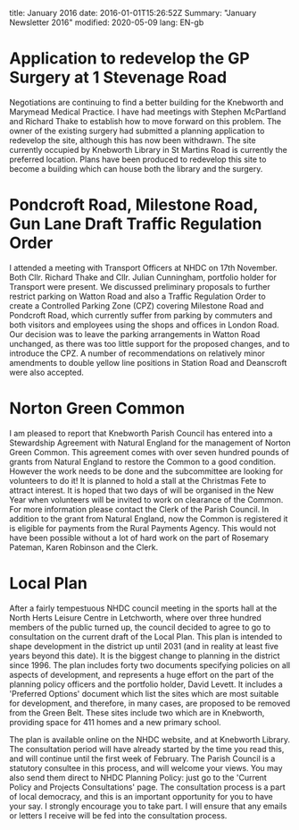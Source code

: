 title: January 2016
date: 2016-01-01T15:26:52Z
Summary: "January Newsletter 2016"
modified: 2020-05-09
lang: EN-gb

# Application to redevelop the GP Surgery at 1 Stevenage Road
Negotiations are continuing to find a better building for the Knebworth and Marymead Medical Practice. I have had meetings with Stephen McPartland and Richard Thake to establish how to move forward on this problem. The owner of the existing surgery had submitted a planning application to redevelop the site, although this has now been withdrawn. The site currently occupied by Knebworth Library in St Martins Road is currently the preferred location. Plans have been produced to redevelop this site to become a building which can house both the library and the surgery. 
# Pondcroft Road, Milestone Road, Gun Lane Draft Traffic Regulation Order
 
I attended a meeting with Transport Officers at NHDC on 17th November. Both Cllr. Richard Thake and Cllr. Julian Cunningham, portfolio holder for Transport were present. We discussed preliminary proposals to further restrict parking on Watton Road and also a Traffic Regulation Order to create a Controlled Parking Zone (CPZ) covering Milestone Road and Pondcroft Road, which currently suffer from parking by commuters and both visitors and employees using the shops and offices in London Road.
Our decision was to leave the parking arrangements in Watton Road unchanged, as there was too little support for the proposed changes, and to introduce the CPZ. A number of recommendations on relatively minor amendments to double yellow line positions in Station Road and Deanscroft were also accepted.


# Norton Green Common
 
I am pleased to report that Knebworth Parish Council has entered into a Stewardship Agreement with Natural England for the management of Norton Green Common. This agreement comes with over seven hundred pounds of grants from Natural England to restore the Common to a good condition. However the work needs to be done and the subcommittee are looking for volunteers to do it\! It is planned to hold a stall at the Christmas Fete to attract interest. It is hoped that two days of will be organised in the New Year when volunteers will be invited to work on clearance of the Common. For more information please contact the Clerk of the Parish Council. In addition to the grant from Natural England, now the Common is registered it is eligible for payments from the Rural Payments Agency. This would not have been possible without a lot of hard work on the part of Rosemary Pateman, Karen Robinson and the Clerk.


# Local Plan


After a fairly tempestuous NHDC council meeting in the sports hall at the North Herts Leisure Centre in Letchworth, where over three hundred members of the public turned up, the council decided to agree to go to consultation on the current draft of the Local Plan. This plan is intended to shape development in the district up until 2031 (and in reality at least five years beyond this date). It is the biggest change to planning in the district since 1996. The plan includes forty two documents specifying policies on all aspects of development, and represents a huge effort on the part of the planning policy officers and the portfolio holder, David Levett. It includes a 'Preferred Options' document which list the sites which are most suitable for development, and therefore, in many cases, are proposed to be removed from the Green Belt. These sites include two which are in Knebworth, providing space for 411 homes and a new primary school.


The plan is available online on the NHDC website, and at Knebworth Library. The consultation period will have already started by the time you read this, and will continue until the first week of February. The Parish Council is a statutory consultee in this process, and will welcome your views. You may also send them direct to NHDC Planning Policy: just go to the 'Current Policy and Projects Consultations' page.
The consultation process is a part of local democracy, and this is an important opportunity for you to have your say. I strongly encourage you to take part. I will ensure that any emails or letters I receive will be fed into the consultation process. 
